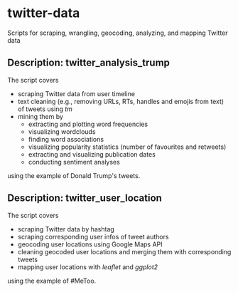 # twitter-data
Scripts for scraping, wrangling, geocoding, analyzing, and mapping Twitter data

## Description: twitter_analysis_trump
The script covers

* scraping Twitter data from user timeline
* text cleaning (e.g., removing URLs, RTs, handles and emojis from text) of tweets using *tm* 
* mining them by  
    * extracting and plotting word frequencies
    * visualizing wordclouds
    * finding word associations
    * visualizing popularity statistics (number of favourites and retweets)
    * extracting and visualizing publication dates 
    * conducting sentiment analyses
    
using the example of Donald Trump's tweets. 


## Description: twitter_user_location
The script covers

* scraping Twitter data by hashtag
* scraping corresponding user infos of tweet authors
* geocoding user locations using Google Maps API
* cleaning geocoded user locations and merging them with corresponding tweets 
* mapping user locations with *leaflet* and *ggplot2*
    
using the example of #MeToo. 
